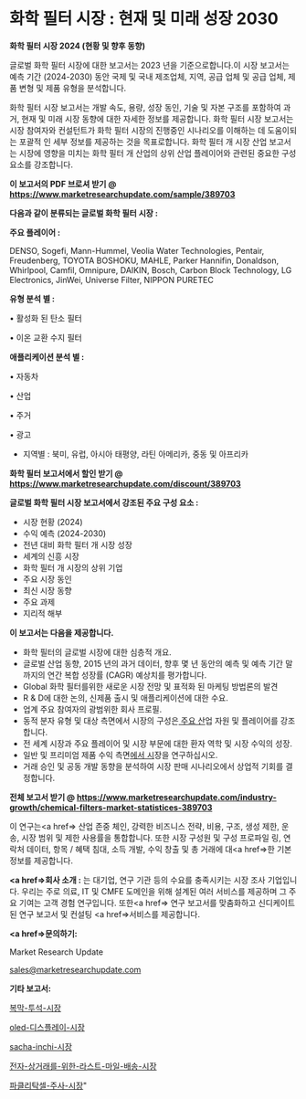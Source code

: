 # 화학 필터 시장 : 현재 및 미래 성장 2030

<strong>화학 필터 시장 2024 (현황 및 향후 동향)</strong>

글로벌 화학 필터 시장에 대한 보고서는 2023 년을 기준으로합니다.이 시장 보고서는 예측 기간 (2024-2030) 동안 국제 및 국내 제조업체, 지역, 공급 업체 및 공급 업체, 제품 변형 및 제품 유형을 분석합니다.

화학 필터 시장 보고서는 개발 속도, 용량, 성장 동인, 기술 및 자본 구조를 포함하여 과거, 현재 및 미래 시장 동향에 대한 자세한 정보를 제공합니다. 화학 필터 시장 보고서는 시장 참여자와 컨설턴트가 화학 필터 시장의 진행중인 시나리오를 이해하는 데 도움이되는 포괄적 인 세부 정보를 제공하는 것을 목표로합니다. 화학 필터 개 시장 산업 보고서는 시장에 영향을 미치는 화학 필터 개 산업의 상위 산업 플레이어와 관련된 중요한 구성 요소를 강조합니다.



<strong>이 보고서의 PDF 브로셔 받기 @ <a href=https://www.marketresearchupdate.com/sample/389703>https://www.marketresearchupdate.com/sample/389703</a></strong>



<strong>다음과 같이 분류되는 글로벌 화학 필터 시장 :</strong>



<strong>주요 플레이어 :</strong>

DENSO, Sogefi, Mann-Hummel, Veolia Water Technologies, Pentair, Freudenberg, TOYOTA BOSHOKU, MAHLE, Parker Hannifin, Donaldson, Whirlpool, Camfil, Omnipure, DAIKIN, Bosch, Carbon Block Technology, LG Electronics, JinWei, Universe Filter, NIPPON PURETEC



<strong>유형 분석 별 :</strong>

• 활성화 된 탄소 필터

• 이온 교환 수지 필터



<strong>애플리케이션 분석 별 :</strong>

• 자동차

• 산업

• 주거

• 광고

<ul>
  <li>지역별 : 북미, 유럽, 아시아 태평양, 라틴 아메리카, 중동 및 아프리카</li>
</ul>


<strong>화학 필터 보고서에서 할인 받기 @ <a href=https://www.marketresearchupdate.com/discount/389703>https://www.marketresearchupdate.com/discount/389703</a></strong>



<strong>글로벌 화학 필터 시장 보고서에서 강조된 주요 구성 요소 :</strong>
<ul>
  <li>시장 현황 (2024)</li>
  <li>수익 예측 (2024-2030)</li>
  <li>전년 대비 화학 필터 개 시장 성장</li>
  <li>세계의 신흥 시장</li>
  <li>화학 필터 개 시장의 상위 기업</li>
  <li>주요 시장 동인</li>
  <li>최신 시장 동향</li>
  <li>주요 과제</li>
  <li>지리적 해부</li>
</ul>


<strong>이 보고서는 다음을 제공합니다.</strong>
<ul>
  <li>화학 필터의 글로벌 시장에 대한 심층적 개요.</li>
  <li>글로벌 산업 동향, 2015 년의 과거 데이터, 향후 몇 년 동안의 예측 및 예측 기간 말까지의 연간 복합 성장률 (CAGR) 예상치를 평가합니다.</li>
  <li>Global 화학 필터를위한 새로운 시장 전망 및 표적화 된 마케팅 방법론의 발견</li>
  <li>R &amp; D에 대한 논의, 신제품 출시 및 애플리케이션에 대한 수요.</li>
  <li>업계 주요 참여자의 광범위한 회사 프로필.</li>
  <li>동적 분자 유형 및 대상 측면에서 시장의 구성은<a href=> 주요 산</a>업 자원 및 플레이어를 강조합니다.</li>
  <li>전 세계 시장과 주요 플레이어 및 시장 부문에 대한 환자 역학 및 시장 수익의 성장.</li>
  <li>일반 및 프리미엄 제품 수익 측면<a href=>에서 시</a>장을 연구하십시오.</li>
  <li>거래 승인 및 공동 개발 동향을 분석하여 시장 판매 시나리오에서 상업적 기회를 결정합니다.</li>
</ul>



<strong>전체 보고서 받기 @ <a href=https://www.marketresearchupdate.com/industry-growth/chemical-filters-market-statistices-389703>https://www.marketresearchupdate.com/industry-growth/chemical-filters-market-statistices-389703</a></strong>

이 연구는<a href=> 산업 존중</a> 체인, 강력한 비즈니스 전략, 비용, 구조, 생성 제한, 운송, 시장 범위 및 제한 사용률을 통합합니다. 또한 시장 구성원 및 구성 프로파일 링, 연락처 데이터, 항목 / 혜택 침대, 소득 개발, 수익 창출 및 총 거래에 대<a href=>한 기본 </a>정보를 제공합니다.



<strong><a href=>회사 소</a>개 :</strong>
는 대기업, 연구 기관 등의 수요를 충족시키는 시장 조사 기업입니다. 우리는 주로 의료, IT 및 CMFE 도메인을 위해 설계된 여러 서비스를 제공하며 그 주요 기여는 고객 경험 연구입니다. 또한<a href=> 연구 보</a>고서를 맞춤화하고 신디케이트 된 연구 보고서 및 컨설팅 <a href=>서비스</a>를 제공합니다.



<strong><a href=>문의하기:</a></strong>

Market Research Update

sales@marketresearchupdate.com



<strong>기타 보고서:</strong>

<a href=https://www.linkedin.com/pulse/복막-투석-시장-경쟁-분석-및-성장-잠재력-2029-trend-tracking-tips-360-analysis/>복막-투석-시장</a>

<a href=https://www.linkedin.com/pulse/oled-디스플레이-시장-경쟁-분석-및-성장-잠재력-2029-ls6jf/>oled-디스플레이-시장</a>

<a href=https://www.linkedin.com/pulse/sacha-inchi-시장-규모-및-성장-2023-analytics-alchemy-360-analysis-y6ryf/>sacha-inchi-시장</a>

<a href=https://www.linkedin.com/pulse/전자-상거래를-위한-라스트-마일-배송-시장-동향-및-성장-전망-analytics-alchemy-360-analysis-fbmcf/>전자-상거래를-위한-라스트-마일-배송-시장</a>

<a href=https://www.linkedin.com/pulse/파클리탁셀-주사-시장-규모-및-성장-2023-survey-savvy-insights-360-analysis-beb6f/>파클리탁셀-주사-시장</a>"
